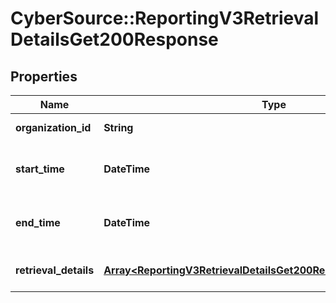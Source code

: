 # CyberSource::ReportingV3RetrievalDetailsGet200Response

## Properties
Name | Type | Description | Notes
------------ | ------------- | ------------- | -------------
**organization_id** | **String** | Organization Id | [optional] 
**start_time** | **DateTime** | Report Start Date (ISO 8601 Extended) | [optional] 
**end_time** | **DateTime** | Report Start Date (ISO 8601 Extended) | [optional] 
**retrieval_details** | [**Array&lt;ReportingV3RetrievalDetailsGet200ResponseRetrievalDetails&gt;**](ReportingV3RetrievalDetailsGet200ResponseRetrievalDetails.md) | List of Retrieval Details list. | [optional] 


